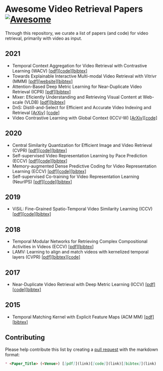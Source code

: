 # Awesome Video Retrieval Papers [![Awesome](https://awesome.re/badge.svg)](https://awesome.re)
Through this repository, we curate a list of papers (and code) for video retrieval, primarily with video as input.

## 2021
* Temporal Context Aggregation for Video Retrieval with Contrastive Learning (WACV) [[pdf]](https://openaccess.thecvf.com/content/WACV2021/papers/Shao_Temporal_Context_Aggregation_for_Video_Retrieval_With_Contrastive_Learning_WACV_2021_paper.pdf)[[code]](https://github.com/xwen99/temporal_context_aggregation)[[bibtex]](References/Shao_2021_WACV.bib)
* Towards Explainable Interactive Multi-modal Video Retrieval with Vitrivr (MMM) [[pdf]](https://link.springer.com/content/pdf/10.1007%2F978-3-030-67835-7_41.pdf)[[website]](https://www.vitrivr.org/)[[bibtex]](https://citation-needed.springer.com/v2/references/10.1007/978-3-030-67835-7_41?format=bibtex&flavour=citation) 
* Attention-Based Deep Metric Learning for Near-Duplicate Video Retrieval (ICPR) [[pdf]](https://www.microsoft.com/en-us/research/uploads/prod/2021/01/ICPR.pdf)[[bibtex]](https://www.microsoft.com/en-us/research/publication/attention-based-deep-metric-learning-for-near-duplicate-video-retrieval/bibtex/)
* Mixer: Eficiently Understanding and Retrieving Visual Content at Web-scale (VLDB) [[pdf]](http://vldb.org/pvldb/vol14/p2906-xiao.pdf)[[bibtex]](https://scholar.googleusercontent.com/scholar.bib?q=info:-e4icowLdvMJ:scholar.google.com/&output=citation&scisdr=CgUg_NMHEI7z0ab-pOM:AAGBfm0AAAAAYUz7vOOXablT2H_UbDKfVVmM1Pj5UR0O&scisig=AAGBfm0AAAAAYUz7vNi2QWzNddsUX_RKDED_wZDMTBHA&scisf=4&ct=citation&cd=-1&hl=en)
* DnS: Distill-and-Select for Efficient and Accurate Video Indexing and Retrieval [[ArXiv]](https://arxiv.org/pdf/2106.13266.pdf) [[code]](https://github.com/mever-team/distill-and-select)
* Video Contrastive Learning with Global Context (ICCV-W) [[ArXiv]](https://arxiv.org/pdf/2108.02722.pdf)[[code]](https://github.com/amazon-research/video-contrastive-learning)

## 2020
* Central Similarity Quantization for Efficient Image and Video Retrieval (CVPR) [[pdf]](https://openaccess.thecvf.com/content_CVPR_2020/papers/Yuan_Central_Similarity_Quantization_for_Efficient_Image_and_Video_Retrieval_CVPR_2020_paper.pdf)[[code]](https://github.com/yuanli2333/Hadamard-Matrix-for-hashing)[[bibtex]](References/Yuan_2020_CVPR.bib)
* Self-supervised Video Representation Learning by Pace Prediction (ECCV) [[pdf]](https://www.ecva.net/papers/eccv_2020/papers_ECCV/papers/123620494.pdf)[[code]](https://github.com/laura-wang/video-pace)[[bibtex]](https://citation-needed.springer.com/v2/references/10.1007/978-3-030-58520-4_30?format=bibtex&flavour=citation)
* Memory-augmented Dense Predictive Coding for Video Representation Learning (ECCV) [[pdf]](https://link.springer.com/content/pdf/10.1007/978-3-030-58580-8_19.pdf)[[code]](https://github.com/TengdaHan/MemDPC)[[bibtex]](References/Han_2020_ECCV.bib)
* Self-supervised Co-training for Video Representation Learning (NeurIPS) [[pdf]](https://proceedings.neurips.cc/paper/2020/file/3def184ad8f4755ff269862ea77393dd-Paper.pdf)[[code]](https://github.com/TengdaHan/CoCLR)[[bibtex]](https://proceedings.neurips.cc/paper/10201-/bibtex)

## 2019
* ViSiL: Fine-Grained Spatio-Temporal Video Similarity Learning (ICCV) [[pdf]](https://openaccess.thecvf.com/content_ICCV_2019/papers/Kordopatis-Zilos_ViSiL_Fine-Grained_Spatio-Temporal_Video_Similarity_Learning_ICCV_2019_paper.pdf)[[code]](https://github.com/MKLab-ITI/visil)[[bibtex]](References/Kordopatis-Zilos_2019_ICCV.bib)

## 2018
* Temporal Modular Networks for Retrieving Complex Compositional Activities in Videos (ECCV) [[pdf]](https://openaccess.thecvf.com/content_ECCV_2018/papers/Bingbin_Liu_Temporal_Modular_Networks_ECCV_2018_paper.pdf)[[bibtex]](References/Liu_2018_ECCV.bib)
* LAMV: Learning to align and match videos with kernelized temporal layers (CVPR) [[pdf]](https://openaccess.thecvf.com/content_cvpr_2018/papers/Baraldi_LAMV_Learning_to_CVPR_2018_paper.pdf)[[bibtex]](References/Baraldi_2018_CVPR.bib)[[code]](https://github.com/facebookresearch/videoalignment)

## 2017
* Near-Duplicate Video Retrieval with Deep Metric Learning (ICCV) [[pdf]](https://openaccess.thecvf.com/content_ICCV_2017_workshops/papers/w5/Kordopatis-Zilos_Near-Duplicate_Video_Retrieval_ICCV_2017_paper.pdf)[[code]](https://github.com/MKLab-ITI/ndvr-dml)[[bibtex]](References/Kordopatis-Zilos_2017_ICCV.bib)

## 2015
* Temporal Matching Kernel with Explicit Feature Maps (ACM MM) [[pdf]](https://dl.acm.org/doi/abs/10.1145/2733373.2806228)[[bibtex]](References/Poullot_2015_ACM_MM.bib)

## Contributing
Please help contribute this list by creating a [pull request](https://github.com/Arun-George-Zachariah/awesome-video-retrieval-papers/pulls) with the markdown format:
```markdown
* <Paper_Title> (<Venue>) [[pdf]](link)[[code]](link)[[bibtex]](link)
```
